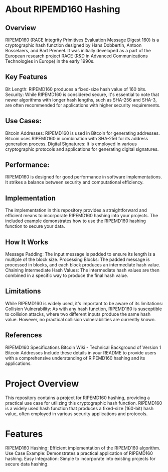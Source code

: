 # About RIPEMD160 Hashing
## Overview
RIPEMD160 (RACE Integrity Primitives Evaluation Message Digest 160) is a cryptographic hash function designed by Hans Dobbertin, Antoon Bosselaers, and Bart Preneel. It was initially developed as a part of the European research project RACE (R&D in Advanced Communications Technologies in Europe) in the early 1990s.

## Key Features
Bit Length: RIPEMD160 produces a fixed-size hash value of 160 bits.
Security: While RIPEMD160 is considered secure, it's essential to note that newer algorithms with longer hash lengths, such as SHA-256 and SHA-3, are often recommended for applications with higher security requirements.

## Use Cases:
Bitcoin Addresses: RIPEMD160 is used in Bitcoin for generating addresses. Bitcoin uses RIPEMD160 in combination with SHA-256 for its address generation process.
Digital Signatures: It is employed in various cryptographic protocols and applications for generating digital signatures.

## Performance:
RIPEMD160 is designed for good performance in software implementations.
It strikes a balance between security and computational efficiency.

## Implementation
The implementation in this repository provides a straightforward and efficient means to incorporate RIPEMD160 hashing into your projects. The included example demonstrates how to use the RIPEMD160 hashing function to secure your data.

## How It Works
Message Padding: The input message is padded to ensure its length is a multiple of the block size.
Processing Blocks: The padded message is processed in blocks, and each block produces an intermediate hash value.
Chaining Intermediate Hash Values: The intermediate hash values are then combined in a specific way to produce the final hash value.

## Limitations
While RIPEMD160 is widely used, it's important to be aware of its limitations:
Collision Vulnerability: As with any hash function, RIPEMD160 is susceptible to collision attacks, where two different inputs produce the same hash value. However, no practical collision vulnerabilities are currently known.

## References
RIPEMD160 Specifications
Bitcoin Wiki - Technical Background of Version 1 Bitcoin Addresses
Include these details in your README to provide users with a comprehensive understanding of RIPEMD160 hashing and its applications.

# Project Overview
This repository contains a project for RIPEMD160 hashing, providing a practical use case for utilizing this cryptographic hash function. RIPEMD160 is a widely used hash function that produces a fixed-size (160-bit) hash value, often employed in various security applications and protocols.

# Features
RIPEMD160 Hashing: Efficient implementation of the RIPEMD160 algorithm.
Use Case Example: Demonstrates a practical application of RIPEMD160 hashing.
Easy Integration: Simple to incorporate into existing projects for secure data hashing.

